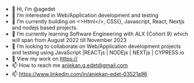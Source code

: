 - 👋 Hi, I’m @agedet
- 👀 I’m interested in Web/Application development and testing
- 🌱 I’m currently building on <>Html</>, CSS{}, Javascript, React, Nextjs and nodejs based projects.
- 🌱 I’m currently learning Software Engineering with ALX {Cohort 9} which will span from August 2022 till November 2023
- 💞️ I’m looking to collaborate on Web/Application development projects and testing using JavaScript |REACTjs | NODEjs | NEXTjs | CYPRESS.io
- 🌱 View my work on [https://](https://aniekangedet.netlify.app/)
- 📫 How to reach me aniekan.g.edet@gmail.com
- 📫 https://www.linkedin.com/in/aniekan-edet-03521a96

<!---
agedet/agedet is a ✨ special ✨ repository because its `README.md` (this file) appears on your GitHub profile.
You can click the Preview link to take a look at your changes.
--->
